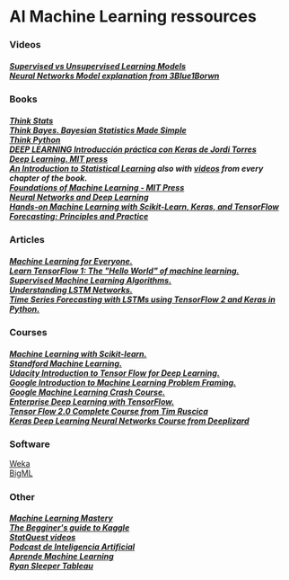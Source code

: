 <h1>AI Machine Learning ressources</h1>


<h3>Videos</h3>

<h5>
  <a href="https://d3c33hcgiwev3.cloudfront.net/b-HZAmpQEeiEwg4WmF3VaA.processed/full/360p/index.webm?Expires=1582675200&Signature=Ou5tlzDhd5BvaafryDn7MFOz2RUlHqAKl1X8n3VCkgFhCMKM6bYSxOjHqwDP5pXTHr0MmBbweepv0287uhh3uUItKSZdXHMtwpVFDYOjg--qQ27aRyEZd4Dg~CenW3s3PK5MpYX9zOp8E1GeMFoJTSSE0kCt6UV8d2f8fUN5FLo_&Key-Pair-Id=APKAJLTNE6QMUY6HBC5A">Supervised vs Unsupervised Learning Models</a><br>
  <a href="https://www.youtube.com/watch?v=aircAruvnKk&list=PLZHQObOWTQDNU6R1_67000Dx_ZCJB-3pi">Neural Networks Model explanation from 3Blue1Borwn</a>
  
</h5>




<h3>Books</h3>

<h5>
  <a href="https://greenteapress.com/wp/think-stats-2e/">Think Stats</a><br>
  <a href="https://greenteapress.com/wp/think-bayes/">Think Bayes. Bayesian Statistics Made Simple</a><br>
  <a href="https://greenteapress.com/wp/think-python-2e/">Think Python</a><br>         
  <a href="https://torres.ai/deep-learning-inteligencia-artificial-keras#Indice_de_contenidos_pdf">DEEP LEARNING Introducción práctica con Keras de Jordi Torres</a><br>
  <a href="https://github.com/zsdonghao/deep-learning-book">Deep Learning. MIT press</a><br>
  <a href="http://faculty.marshall.usc.edu/gareth-james/ISL/index.html">An Introduction to Statistical Learning</a> also with   <a href="https://www.dataschool.io/15-hours-of-expert-machine-learning-videos/"> videos</a> from every chapter of the book. <br>
  <a href="https://mitpress.ublish.com/ereader/7093/?preview#page/Cover/">Foundations of Machine Learning - MIT Press</a><br>
  <a href="http://neuralnetworksanddeeplearning.com/">Neural Networks and Deep Learning</a><br>
  <a href="https://www.amazon.es/Hands-Machine-Learning-Scikit-Learn-TensorFlow/dp/1492032646/">Hands-on Machine Learning with Scikit-Learn, Keras, and TensorFlow</a><br>
  <a href="https://otexts.com/fpp2/">Forecasting: Principles and Practice</a><br>
 </h5>


<h3>Articles</h3>
<h5>
  <a href="https://vas3k.com/blog/machine_learning/?utm_source=Iterable&utm_medium=email&utm_campaign=newsletter_73">
Machine Learning for Everyone.</a><br>
  <a href="https://codelabs.developers.google.com/codelabs/tensorflow-lab1-helloworld/#0">
Learn TensorFlow 1: The "Hello World" of machine learning.</a><br>
  <a href="https://www.toptal.com/machine-learning/supervised-machine-learning-algorithms">Supervised Machine Learning Algorithms.</a><br>
  <a href="https://colah.github.io/posts/2015-08-Understanding-LSTMs/">Understanding LSTM Networks.</a><br>
  <a href="https://towardsdatascience.com/time-series-forecasting-with-lstms-using-tensorflow-2-and-keras-in-python-6ceee9c6c651">Time Series Forecasting with LSTMs using TensorFlow 2 and Keras in Python.</a><br>
</h5>

<h3>Courses</h3>
<h5>
  <a href="https://www.youtube.com/playlist?list=PL5-da3qGB5ICeMbQuqbbCOQWcS6OYBr5A">Machine Learning with Scikit-learn.</a><br>
  <a href="https://www.coursera.org/learn/machine-learning">Standford Machine Learning.</a><br>
  <a href="https://www.udacity.com/course/intro-to-tensorflow-for-deep-learning--ud187">Udacity Introduction to Tensor Flow for Deep Learning.</a><br>
  <a href="https://developers.google.com/machine-learning/problem-framing/">Google Introduction to Machine Learning Problem Framing.</a><br>
  <a href="https://developers.google.com/machine-learning/crash-course">Google Machine Learning Crash Course.</a><br>
  <a href="https://open.sap.com/courses/ml2">Enterprise Deep Learning with TensorFlow.</a><br>
  <a href="https://www.youtube.com/watch?v=tPYj3fFJGjk">Tensor Flow 2.0 Complete Course from Tim Ruscica</a><br>
  <a href="https://www.youtube.com/playlist?list=PLZbbT5o_s2xrwRnXk_yCPtnqqo4_u2YGL">Keras Deep Learning Neural Networks Course from Deeplizard</a>
</h5>

<h3>Software</h3>
  <a href="https://www.cs.waikato.ac.nz/ml/weka/">Weka</a><br>
  <a href="https://bigml.com/">BigML</a><br>
<h5>

<h3>Other</h3>
<h5>
  <a href="https://machinelearningmastery.com/">Machine Learning Mastery</a><br>
  <a href="https://elitedatascience.com/beginner-kaggle">The Begginer's guide to Kaggle</a><br>
  <a href="https://www.youtube.com/user/joshstarmer/playlists">StatQuest videos</a><br>
  <a href="https://pochocosta.com/">Podcast de Inteligencia Artificial</a><br>
  <a href="https://www.aprendemachinelearning.com/">Aprende Machine Learning</a><br>
  <a href="https://www.ryansleeper.com/">Ryan Sleeper Tableau</a><br>
 
<h5>
  
</h5>

  
  
